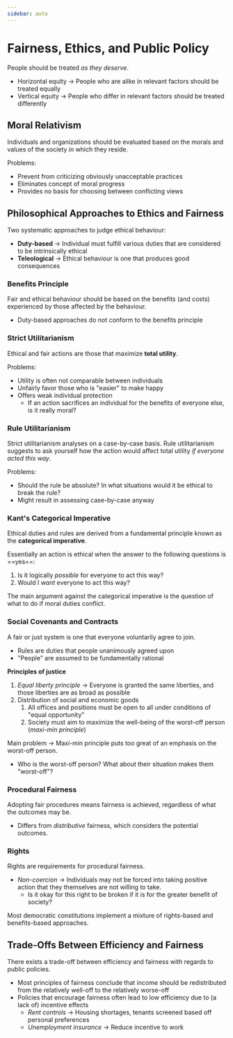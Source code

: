 ```yaml
---
sidebar: auto
---
```


# Fairness, Ethics, and Public Policy

People should be treated *as they deserve*.

* Horizontal equity -> People who are alike in relevant factors should be treated equally
* Vertical equity -> People who differ in relevant factors should be treated differently

## Moral Relativism

Individuals and organizations should be evaluated based on the morals and values of the society in which they reside.

Problems:

* Prevent from criticizing obviously unacceptable practices
* Eliminates concept of moral progress
* Provides no basis for choosing between conflicting views

## Philosophical Approaches to Ethics and Fairness

Two systematic approaches to judge ethical behaviour:

* **Duty-based** -> Individual must fulfill various duties that are considered to be intrinsically ethical
* **Teleological** -> Ethical behaviour is one that produces good consequences

### Benefits Principle

Fair and ethical behaviour should be based on the benefits (and costs) experienced by those affected by the behaviour.

* Duty-based approaches do not conform to the benefits principle

### Strict Utilitarianism

Ethical and fair actions are those that maximize **total utility**.

Problems:

* Utility is often not comparable between individuals
* Unfairly favor those who is "easier" to make happy
* Offers weak individual protection
  * If an action sacrifices an individual for the benefits of everyone else, is it really moral?

### Rule Utilitarianism

Strict utilitarianism analyses on a case-by-case basis. Rule utilitarianism suggests to ask yourself how the action would affect total utility *if everyone acted this way*.

Problems:

* Should the rule be absolute? In what situations would it be ethical to break the rule?
* Might result in assessing case-by-case anyway

### Kant's Categorical Imperative

Ethical duties and rules are derived from a fundamental principle known as the **categorical imperative**.

Essentially an action is ethical when the answer to the following questions is ==yes==:

1. Is it logically *possible* for everyone to act this way?
2. Would I *want* everyone to act this way?

The main argument against the categorical imperative is the question of what to do if moral duties conflict.

### Social Covenants and Contracts

A fair or just system is one that everyone voluntarily agree to join.

* Rules are duties that people unanimously agreed upon
* "People" are assumed to be fundamentally rational

**Principles of justice**

1. *Equal liberty principle* -> Everyone is granted the same liberties, and those liberties are as broad as possible
2. Distribution of social and economic goods
   1. All offices and positions must be open to all under conditions of "equal opportunity"
   2. Society must aim to maximize the well-being of the worst-off person (*maxi-min principle*)

Main problem -> Maxi-min principle puts too great of an emphasis on the worst-off person.

* Who is the worst-off person? What about their situation makes them "worst-off"?

### Procedural Fairness

Adopting fair procedures means fairness is achieved, regardless of what the outcomes may be.

* Differs from *distributive* fairness, which considers the potential outcomes.

### Rights

Rights are requirements for procedural fairness.

* *Non-coercion* -> Individuals may not be forced into taking positive action that they themselves are not willing to take.
  * Is it okay for this right to be broken if it is for the greater benefit of society?

Most democratic constitutions implement a mixture of rights-based and benefits-based approaches.

## Trade-Offs Between Efficiency and Fairness

There exists a trade-off between efficiency and fairness with regards to public policies.

* Most principles of fairness conclude that income should be redistributed from the relatively well-off to the relatively worse-off
* Policies that encourage fairness often lead to low efficiency due to (a lack of) incentive effects
  * *Rent controls* -> Housing shortages, tenants screened based off personal preferences
  * *Unemployment insurance* -> Reduce incentive to work
